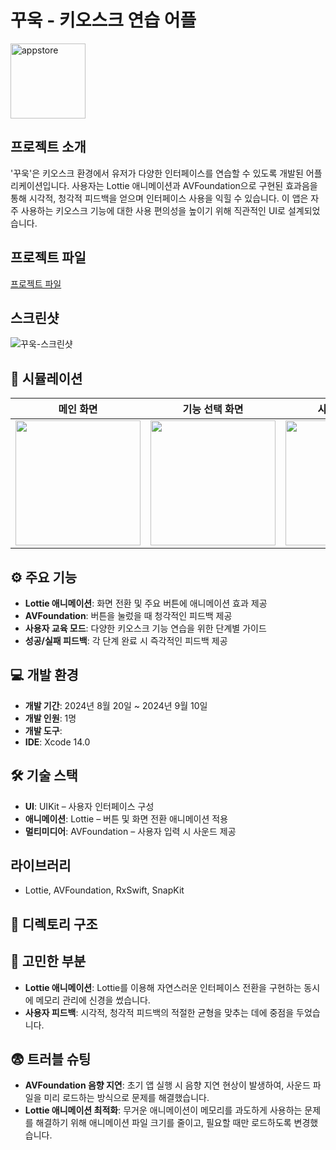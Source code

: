 # 꾸욱 - 키오스크 연습 어플
<img src="https://github.com/user-attachments/assets/0e899d35-b0b2-400a-bb46-b3be9f06f1e0" alt="appstore" width="120" height="120">

## 프로젝트 소개
'꾸욱'은 키오스크 환경에서 유저가 다양한 인터페이스를 연습할 수 있도록 개발된 어플리케이션입니다. 사용자는 Lottie 애니메이션과 AVFoundation으로 구현된 효과음을 통해 시각적, 청각적 피드백을 얻으며 인터페이스 사용을 익힐 수 있습니다. 이 앱은 자주 사용하는 키오스크 기능에 대한 사용 편의성을 높이기 위해 직관적인 UI로 설계되었습니다.

## 프로젝트 파일
[프로젝트 파일](https://github.com/Acasiax/kkookApp)

## 스크린샷
![꾸욱-스크린샷](https://github.com/user-attachments/assets/kkook-app-screenshot.png)

## 📱 시뮬레이션
| 메인 화면 | 기능 선택 화면 | 사용 방법 화면 | 완료 화면 |
|---------------|---------------|---------------|---------------|
| <img src="https://github.com/user-attachments/assets/main-screen.png" width="200" /> | <img src="https://github.com/user-attachments/assets/feature-select.png" width="200" /> | <img src="https://github.com/user-attachments/assets/how-to-use.png" width="200" /> | <img src="https://github.com/user-attachments/assets/completion.png" width="200" /> |

## ⚙️ 주요 기능
- **Lottie 애니메이션**: 화면 전환 및 주요 버튼에 애니메이션 효과 제공  
- **AVFoundation**: 버튼을 눌렀을 때 청각적인 피드백 제공  
- **사용자 교육 모드**: 다양한 키오스크 기능 연습을 위한 단계별 가이드  
- **성공/실패 피드백**: 각 단계 완료 시 즉각적인 피드백 제공  

## 💻 개발 환경
- **개발 기간**: 2024년 8월 20일 ~ 2024년 9월 10일  
- **개발 인원**: 1명  
- **개발 도구**:  
- **IDE**: Xcode 14.0  

## 🛠️ 기술 스택
- **UI**: UIKit – 사용자 인터페이스 구성  
- **애니메이션**: Lottie – 버튼 및 화면 전환 애니메이션 적용  
- **멀티미디어**: AVFoundation – 사용자 입력 시 사운드 제공  

## 라이브러리
- Lottie, AVFoundation, RxSwift, SnapKit

## 📁 디렉토리 구조


## 🤔 고민한 부분
- **Lottie 애니메이션**: Lottie를 이용해 자연스러운 인터페이스 전환을 구현하는 동시에 메모리 관리에 신경을 썼습니다.
- **사용자 피드백**: 시각적, 청각적 피드백의 적절한 균형을 맞추는 데에 중점을 두었습니다.

## 😨 트러블 슈팅
- **AVFoundation 음향 지연**: 초기 앱 실행 시 음향 지연 현상이 발생하여, 사운드 파일을 미리 로드하는 방식으로 문제를 해결했습니다.
- **Lottie 애니메이션 최적화**: 무거운 애니메이션이 메모리를 과도하게 사용하는 문제를 해결하기 위해 애니메이션 파일 크기를 줄이고, 필요할 때만 로드하도록 변경했습니다.


